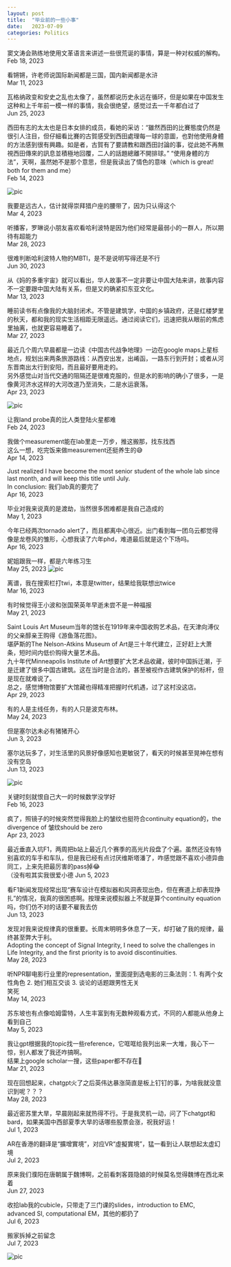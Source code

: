 ```yaml
---
layout: post
title:  "毕业前的一些小事"
date:   2023-07-09
categories: Politics
---
```

窦文涛会熟练地使用文革语言来讲述一些很荒诞的事情，算是一种对权威的解构。\
Feb 18, 2023

看锵锵，许老师说国际新闻都是三国，国内新闻都是水浒\
Mar 11, 2023

瓦格纳政变和安史之乱也太像了，虽然都说历史永远在循环，但是如果在中国发生这种和上千年前一模一样的事情，我会很绝望，感觉过去一千年都白过了\
Jun 25, 2023

西田有志的太太也是日本女排的成员，看她的采访：“雖然西田的比賽態度仍然是很引人注目，但仔細看比賽的古賀感受到西田處理每一球的意圖，也對他使用身體的方法感到很有興趣。如是者，古賀有了要請教和跟西田討論的事，從此她不再無視西田傳來的訊息並積極地回覆，二人的話題總離不開排球。”
“使用身體的方法”，天啊，虽然她不是那个意思，但是我读出了情色的意味（which is great! both for them and me）\
Feb 14, 2023

![pic](/image/graduation1.jpg)

我要是远古人，估计就得崇拜猎户座的腰带了，因为只认得这个\
Mar 4, 2023

听播客，罗琳说小朋友喜欢看哈利波特是因为他们经常是最弱小的一群人，所以期待有超能力\
Mar 28, 2023

很难判断哈利波特人物的MBTI，是不是说明写得还是不行\
Jun 30, 2023

从《妈的多重宇宙》就可以看出，华人故事不一定非要让中国大陆来讲，故事内容不一定要跟中国大陆有关系，但是又的确紧扣东亚文化。\
Mar 13, 2023

睡前读书有点像我的大脑封闭术。不管是建筑学，中国的乡镇政府，还是红楼梦里的秋天，都和我的现实生活相距无限遥远。通过阅读它们，迅速把我从眼前的焦虑里抽离，也就更容易睡着了。\
Mar 27, 2023

最近几个周六早晨都是一边读《中国古代战争地理》一边在google maps上星标地点，规划出来两条旅游路线：从西安出发，出崤函，一路东行到开封；或者从河东晋南出太行到安阳，而且最好要用走的。\
另外感觉山对当代交通的阻隔还是很难克服的，但是水的影响的确小了很多，一是像黄河济水这样的大河改道乃至消失，二是水运衰落。\
Apr 23, 2023

![pic](/image/graduation2.jpg)

让我land probe真的比人类登陆火星都难\
Feb 24, 2023

我做个measurement能在lab里走一万步，推这搬那，找东找西\
这么一想，吃完饭来做measurement还挺养生的😅\
Apr 14, 2023

Just realized I have become the most senior student of the whole lab since last month, and will keep this title until July.\
In conclusion: 我们lab真的要完了\
Apr 16, 2023

毕业对我来说真的是渡劫，当然很多困难都是我自己造成的\
May 1, 2023

今年已经两次tornado alert了，而且都离中心很近。出门看到每一团乌云都觉得像是龙卷风的雏形，心想我读了六年phd，难道最后就是这个下场吗。\
Apr 16, 2023

妮姐跟我一样，都是六年练习生\
May 25, 2023
![pic](/image/graduation3.jpg)

离谱，我在搜索栏打twi，本意是twitter，结果给我联想出twice\
Mar 16, 2023

有时候觉得王小波和张国荣英年早逝未尝不是一种福报\
May 21, 2023

Saint Louis Art Museum当年的馆长在1919年来中国收购艺术品，在天津向溥仪的父亲醇亲王购得《游鱼落花图》。\
堪萨斯的The Nelson-Atkins Museum of Art是三十年代建立，正好赶上大萧条，短时间内低价购得大量艺术品。\
九十年代Minneapolis Institute of Art想要扩大艺术品收藏，彼时中国拆迁潮，于是迁建了很多中国古建筑。这在当时是合法的，甚至被视作古建筑保护的标杆，但是现在就难说了。\
总之，感觉博物馆要扩大馆藏也得精准把握时代机遇，过了这村没这店。\
Apr 29, 2023

有的人是主线任务，有的人只是波克布林。\
May 24, 2023

但是塞尔达未必有猪猪开心\
Jun 3, 2023

塞尔达玩多了，对生活里的风景好像感知也更敏锐了，看天的时候甚至晃神在想有没有空岛\
Jun 13, 2023

![pic](/image/graduation4.jpg)

关键时刻就恨自己大一的时候数学没学好\
Feb 16, 2023

疯了，照镜子的时候突然觉得我脸上的皱纹也挺符合continuity equation的，the divergence of 皱纹should be zero\
Apr 23, 2023

最近垂直入坑F1，两周把b站上最近几个赛季的高光片段盘了个遍。虽然还没有特别喜欢的车手和车队，但是我已经有点讨厌维斯塔潘了，咋感觉跟不喜欢小德异曲同工，上来先把最厉害的pass掉😂\
（没有啦其实我很爱小德
Jun 5, 2023

看F1新闻发现经常出现“赛车设计在模拟器和风洞表现出色，但在赛道上却表现挣扎”的情况，我真的很困惑啊。按理来说模拟器上不就是算个continuity equation吗，你们仿不对的话要不雇我去仿\
Jun 13, 2023

发现对我来说规律真的很重要。长周末明明多休息了一天，却打破了我的规律，最终甚至弊大于利。\
Adopting the concept of Signal Integrity, I need to solve the challenges in Life Integrity, and the first priority is to avoid discontinuities.\
May 28, 2023

听NPR聊电影行业里的representation，里面提到选电影的三条法则：1. 有两个女性角色 2. 她们相互交谈 3. 谈论的话题跟男性无关\
笑死\
May 14, 2023

苏东坡也有点像哈姆雷特，人生丰富到有无数种观看方式，不同的人都能从他身上看到自己\
May 5, 2023

我让gpt根据我的topic找一些reference，它哐哐给我列出来一大堆，我心下一惊，别人都发了我还咋搞啊。\
结果上google scholar一搜，这些paper都不存在🥰\
Mar 21, 2023

现在回想起来，chatgpt火了之后英伟达暴涨简直是板上钉钉的事，为啥我就没意识到呢？？？\
May 28, 2023

最近密苏里大旱，早晨刚起来就热得不行。于是我灵机一动，问了下chatgpt和bard，如果美国中西部夏季大旱的话哪些股票会涨，祝我好运！\
Jul 1, 2023

AR在香港的翻译是“擴增實境”，对应VR“虛擬實境”，猛一看到让人联想起太虚幻境\
Jul 2, 2023

原来我们濮阳在唐朝属于魏博啊，之前看刺客聂隐娘的时候莫名觉得魏博在西北来着\
Jun 27, 2023

收拾lab我的cubicle，只带走了三门课的slides，introduction to EMC, advanced SI, computational EM，其他的都扔了\
Jul 6, 2023

搬家拆掉之前留念\
Jul 7, 2023

![pic](/image/graduation5.jpg)